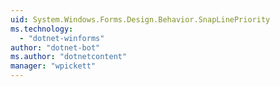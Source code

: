 ```yaml
---
uid: System.Windows.Forms.Design.Behavior.SnapLinePriority
ms.technology: 
  - "dotnet-winforms"
author: "dotnet-bot"
ms.author: "dotnetcontent"
manager: "wpickett"
---
```

